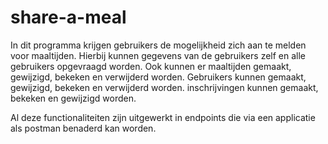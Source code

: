 # share-a-meal

In dit programma krijgen gebruikers de mogelijkheid zich aan te melden voor maaltijden.
Hierbij kunnen gegevens van de gebruikers zelf en alle gebruikers opgevraagd worden.
Ook kunnen er maaltijden gemaakt, gewijzigd, bekeken en verwijderd worden.
Gebruikers kunnen gemaakt, gewijzigd, bekeken en verwijderd worden.
inschrijvingen kunnen gemaakt, bekeken en gewijzigd worden.

Al deze functionaliteiten zijn uitgewerkt in endpoints die via een applicatie als postman benaderd kan worden.
